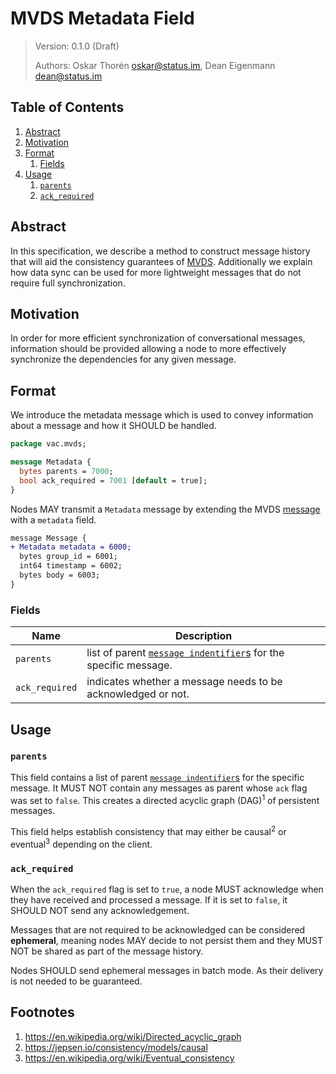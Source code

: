 #  MVDS Metadata Field

> Version: 0.1.0 (Draft)
> 
> Authors: Oskar Thorén <oskar@status.im>, Dean Eigenmann <dean@status.im>

##  Table of Contents

1. [Abstract](#abstract)
2. [Motivation](#motivation)
3. [Format](#format)
    1. [Fields](#fields)
4. [Usage](#usage)
    1. [`parents`](#parents)
    2. [`ack_required`](#ack_required)

## Abstract

In this specification, we describe a method to construct message history that will aid the consistency guarantees of [MVDS](./mvds.md). Additionally we explain how data sync can be used for more lightweight messages that do not require full synchronization.

## Motivation

In order for more efficient synchronization of conversational messages, information should be provided allowing a node to more effectively synchronize the dependencies for any given message.

## Format

We introduce the metadata message which is used to convey information about a message and how it SHOULD be handled.


```protobuf
package vac.mvds;

message Metadata {
  bytes parents = 7000;
  bool ack_required = 7001 [default = true];
}
```

Nodes MAY transmit a `Metadata` message by extending the MVDS [message](./mvds.md#payloads) with a `metadata` field.

```diff
message Message {
+ Metadata metadata = 6000;
  bytes group_id = 6001;
  int64 timestamp = 6002;
  bytes body = 6003;
}
```
### Fields

| Name                   |   Description                                                                                                                    |
| ---------------------- | -------------------------------------------------------------------------------------------------------------------------------- |
| `parents`               |   list of parent [`message indentifier`s](./mvds.md#payloads) for the specific message. |            
| `ack_required`         |   indicates whether a message needs to be acknowledged or not.                                                             |

## Usage

### `parents`

This field contains a list of parent [`message indentifier`s](./mvds.md#payloads) for the specific message. It MUST NOT contain any messages as parent whose `ack` flag was set to `false`. This creates a directed acyclic graph (DAG)<sup>1</sup> of persistent messages.

This field helps establish consistency that may either be causal<sup>2</sup> or eventual<sup>3</sup> depending on the client.

### `ack_required`

When the `ack_required` flag is set to `true`, a node MUST acknowledge when they have received and processed  a message. If it is set to `false`, it SHOULD NOT send any acknowledgement.

Messages that are not required to be acknowledged can be considered **ephemeral**, meaning nodes MAY decide to not persist them and they MUST NOT be shared as part of the message history.

Nodes SHOULD send ephemeral messages in batch mode. As their delivery is not needed to be guaranteed.

## Footnotes
1. <https://en.wikipedia.org/wiki/Directed_acyclic_graph>
2. <https://jepsen.io/consistency/models/causal>
3. <https://en.wikipedia.org/wiki/Eventual_consistency>
